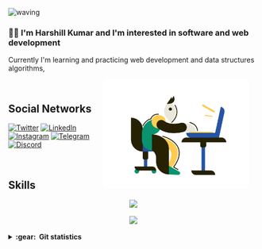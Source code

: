 ![waving](https://capsule-render.vercel.app/api?type=waving&height=200&text=Harshill%20&fontAlignY=40&color=gradient)
 

### :man_technologist: I'm Harshill Kumar and I'm interested in software and web development
Currently I'm learning and practicing web development and data structures algorithms,

<img align='right' height='220' style="margin-right:20px" src='assets/programmer.png' alt='Programmer'>

<br>
<h2>Social Networks</h2>

[![Twitter][1.2]][1] [![LinkedIn][2.2]][2] [![Instagram][3.2]][3] [![Telegram][4.2]][4] [![Discord][5.2]][5]

[1.2]: https://s4.uupload.ir/files/twitter_prkb.png
[2.2]: https://s4.uupload.ir/files/linkedin_amwn.png
[3.2]: https://s4.uupload.ir/files/instagram_6djz.png
[4.2]: https://s4.uupload.ir/files/telegram_q47u.png
[5.2]: https://skillicons.dev/icons?i=discord

[1]: https://twitter.com/HarshillK
[2]: https://www.linkedin.com/in/harshiilll/
[3]: https://www.instagram.com/harshiilll
[4]: http://telegram.me/harshiilll
[5]: https://discordapp.com/users/598736886705422347

<br>
<h2>Skills</h2>

<p align="center">
  <a href="https://skillicons.dev">
    <img src="https://skillicons.dev/icons?i=git,vscode,react,html,css,js,bootstrap,aws,azure,gcp" />
  </a>
</p>
<p align="center">
  <a href="https://skillicons.dev">
    <img src="https://skillicons.dev/icons?i=firebase,python,mysql,mongo,c,cpp,java,github" />
  </a>
</p>

<details close="true">
  <summary><b>:gear: &nbsp;Git statistics</b></summary>
  <img height="150px" src="https://github-readme-stats.vercel.app/api?username=harshiilll&show_icons=true&theme=highcontrast" />
  <img height="150px" src="https://github-readme-stats.vercel.app/api/top-langs/?username=harshiilll&hide=html&layout=compact&theme=highcontrast" />
 
 ![](./profile-night-rainbow.svg)
 
 </details>
